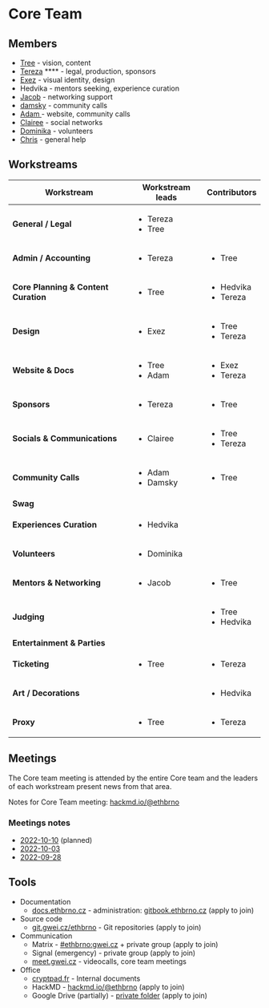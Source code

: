 # Core Team

## Members

* [Tree](https://twitter.com/treecz) - vision, content
* [Tereza](https://twitter.com/terkastarostova) **** -  legal, production, sponsors
* [Exez](https://twitter.com/OndraPulc) - visual identity, design
* Hedvika - mentors seeking, experience curation
* [Jacob](https://twitter.com/jacobjelen) - networking support
* [damsky](https://twitter.com/helloitsdamsky) - community calls
* [Adam ](https://twitter.com/vorcigernix)- website, community calls
* [Clairee](https://twitter.com/De\_luneClaire) - social networks
* [Dominika](https://twitter.com/DominikaV5) - volunteers
* [Chris](https://twitter.com/chrishobcroft) - general help

## Workstreams

| Workstream                           | Workstream leads                      | Contributors                             |
| ------------------------------------ | ------------------------------------- | ---------------------------------------- |
| **General / Legal**                  | <ul><li>Tereza</li><li>Tree</li></ul> |                                          |
| **Admin / Accounting**               | <ul><li>Tereza</li></ul>              | <ul><li>Tree</li></ul>                   |
| **Core Planning & Content Curation** | <ul><li>Tree</li></ul>                | <ul><li>Hedvika</li><li>Tereza</li></ul> |
| **Design**                           | <ul><li>Exez</li></ul>                | <ul><li>Tree</li><li>Tereza</li></ul>    |
| **Website & Docs**                   | <ul><li>Tree</li><li>Adam</li></ul>   | <ul><li>Exez</li><li>Tereza</li></ul>    |
| **Sponsors**                         | <ul><li>Tereza</li></ul>              | <ul><li>Tree</li></ul>                   |
| **Socials & Communications**         | <ul><li>Clairee</li></ul>             | <ul><li>Tree</li><li>Tereza</li></ul>    |
| **Community Calls**                  | <ul><li>Adam</li><li>Damsky</li></ul> | <ul><li>Tree</li></ul>                   |
| **Swag**                             |                                       |                                          |
| **Experiences Curation**             | <ul><li>Hedvika</li></ul>             |                                          |
| **Volunteers**                       | <ul><li>Dominika</li></ul>            |                                          |
| **Mentors & Networking**             | <ul><li>Jacob</li></ul>               | <ul><li>Tree</li></ul>                   |
| **Judging**                          |                                       | <ul><li>Tree</li><li>Hedvika</li></ul>   |
| **Entertainment & Parties**          |                                       |                                          |
| **Ticketing**                        | <ul><li>Tree</li></ul>                | <ul><li>Tereza</li></ul>                 |
| **Art / Decorations**                |                                       | <ul><li>Hedvika</li></ul>                |
| **Proxy**                            | <ul><li>Tree</li></ul>                | <ul><li>Tereza</li></ul>                 |

## Meetings

The Core team meeting is attended by the entire Core team and the leaders of each workstream present news from that area.

Notes for Core Team meeting: [hackmd.io/@ethbrno](https://hackmd.io/@ethbrno)

### Meetings notes

* [2022-10-10](https://hackmd.io/@ETHBrno/BJt1aitfj) (planned)
* [2022-10-03](https://hackmd.io/@ETHBrno/BJcXxO4Gi)
* [2022-09-28](https://hackmd.io/@ETHBrno/ryS9kJnZo)&#x20;

## Tools

* Documentation
  * [docs.ethbrno.cz](https://docs.ethbrno.cz/) - administration: [gitbook.ethbrno.cz](https://gitbook.ethbrno.cz/) (apply to join)
* Source code
  * [git.gwei.cz/ethbrno](https://git.gwei.cz/ethbrno) - Git repositories (apply to join)
* Communication
  * Matrix - [#ethbrno:gwei.cz](https://matrix.to/#/#ethbrno:gwei.cz) + private group (apply to join)
  * Signal (emergency) - private group (apply to join)
  * [meet.gwei.cz](https://meet.gwei.cz/) - videocalls, core team meetings
* Office
  * [cryptpad.fr](https://cryptpad.fr/) - Internal documents
  * HackMD - [hackmd.io/@ethbrno](https://hackmd.io/@ethbrno) (apply to join)
  * Google Drive (partially) - [private folder](https://drive.google.com/drive/folders/1azzx9hHvhcVdR\_Rx1vys2nmUnCrsT-Z6) (apply to join)
